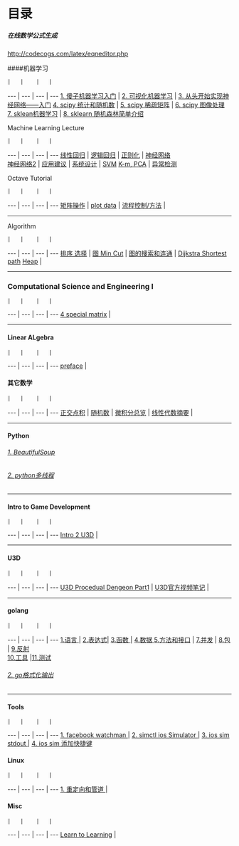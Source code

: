 # 目录

##### 在线数学公式生成

http://codecogs.com/latex/eqneditor.php


####机器学习

    |   |    |   | 
--- | --- | --- | ---
[1. 傻子机器学习入门](https://github.com/mebusy/notes/blob/master/dev_notes/ML-%E5%82%BB%E5%AD%90%E6%9C%BA%E5%99%A8%E5%AD%A6%E4%B9%A0%E5%85%A5%E9%97%A8.md)    |     [2. 可视化机器学习](https://github.com/mebusy/notes/blob/master/dev_notes/ML-%E5%8F%AF%E8%A7%86%E5%8C%96%E6%9C%BA%E5%99%A8%E5%AD%A6%E4%B9%A0.md)    |     [3. 从头开始实现神经网络——入门](https://github.com/mebusy/notes/blob/master/dev_notes/ML-%E4%BB%8E%E5%A4%B4%E5%BC%80%E5%A7%8B%E5%AE%9E%E7%8E%B0%E7%A5%9E%E7%BB%8F%E7%BD%91%E7%BB%9C%E2%80%94%E2%80%94%E5%85%A5%E9%97%A8.md) 
[4. scipy 统计和随机数](https://github.com/mebusy/notes/blob/master/dev_notes/ML-1.5.6%20scipy%20%E7%BB%9F%E8%AE%A1%E5%92%8C%E9%9A%8F%E6%9C%BA%E6%95%B0.md)   |   [5. scipy 稀疏矩阵](https://github.com/mebusy/notes/blob/master/dev_notes/ML-2.5%20Sparse%20Matrices%20in%20SciPy.md)     |   [6. scipy 图像处理](https://github.com/mebusy/notes/blob/master/dev_notes/ML-2.6%20Scipy%20%E5%A4%84%E7%90%86%E5%9B%BE%E5%83%8F%E6%95%B0%E6%8D%AE.md)  
[7. sklean机器学习](https://github.com/mebusy/notes/blob/master/dev_notes/ML-3.5%20sklean%E6%9C%BA%E5%99%A8%E5%AD%A6%E4%B9%A0.md)    |    [8. sklearn 随机森林简单介绍](https://github.com/mebusy/notes/blob/master/dev_notes/ML_sklearn%20%E9%9A%8F%E6%9C%BA%E6%A3%AE%E6%9E%97%E7%AE%80%E5%8D%95%E4%BB%8B%E7%BB%8D.md)

Machine Learning Lecture

    |   |    |   | 
--- | --- | --- | ---
[线性回归](https://github.com/mebusy/notes/blob/master/dev_notes/ML_%E6%9C%BA%E5%99%A8%E5%AD%A6%E4%B9%A0_%E5%9B%9E%E5%BD%92.md) | [逻辑回归](https://github.com/mebusy/notes/blob/master/dev_notes/ML_%E6%9C%BA%E5%99%A8%E5%AD%A6%E4%B9%A0_%E9%80%BB%E8%BE%91%E5%9B%9E%E5%BD%92.md) | [正则化](https://github.com/mebusy/notes/blob/master/dev_notes/ML_%E6%9C%BA%E5%99%A8%E5%AD%A6%E4%B9%A0_%E6%AD%A3%E5%88%99%E5%8C%96.md)    | [神经网络](https://github.com/mebusy/notes/blob/master/dev_notes/ML_机器学习_神经网络.md)  
[神经网络2](https://github.com/mebusy/notes/blob/master/dev_notes/ML_机器学习_神经网络2.md) | [应用建议](https://github.com/mebusy/notes/blob/master/dev_notes/ML_%E6%9C%BA%E5%99%A8%E5%AD%A6%E4%B9%A0_Advice.md) | [系统设计](https://github.com/mebusy/notes/blob/master/dev_notes/ML_%E6%9C%BA%E5%99%A8%E5%AD%A6%E4%B9%A0_SystemDesign.md) | [SVM](https://github.com/mebusy/notes/blob/master/dev_notes/ML_%E6%9C%BA%E5%99%A8%E5%AD%A6%E4%B9%A0_SVM.md)
[K-m, PCA](https://github.com/mebusy/notes/blob/master/dev_notes/ML_%E6%9C%BA%E5%99%A8%E5%AD%A6%E4%B9%A0_%E9%9D%9E%E7%9B%91%E7%9D%A3%E5%AD%A6%E4%B9%A0.md) | [异常检测](https://github.com/mebusy/notes/blob/master/dev_notes/ML_%E6%9C%BA%E5%99%A8%E5%AD%A6%E4%B9%A0_%E5%BC%82%E5%B8%B8%E6%A3%80%E6%B5%8B.md)



Octave Tutorial

    |   |    |   | 
--- | --- | --- | ---
[矩阵操作](https://github.com/mebusy/notes/blob/master/dev_notes/ML_%E6%9C%BA%E5%99%A8%E5%AD%A6%E4%B9%A0_Octave_%E5%B8%B8%E7%94%A8%E5%91%BD%E4%BB%A4_%E7%9F%A9%E9%98%B5%E6%93%8D%E4%BD%9C.md) | [plot data](https://github.com/mebusy/notes/blob/master/dev_notes/ML_%E6%9C%BA%E5%99%A8%E5%AD%A6%E4%B9%A0_Octave_plotting_data.md)   |  [流程控制/方法](https://github.com/mebusy/notes/blob/master/dev_notes/ML_%E6%9C%BA%E5%99%A8%E5%AD%A6%E4%B9%A0_Octave_%E6%B5%81%E7%A8%8B%E6%8E%A7%E5%88%B6_%E6%96%B9%E6%B3%95.md)   |     


---

Algorithm

    |   |    |   | 
--- | --- | --- | ---
[排序 选择](https://github.com/mebusy/notes/blob/master/dev_notes/Algorithm_12.md) | [图 Min Cut](https://github.com/mebusy/notes/blob/master/dev_notes/Algorithm_GraphMinCut.md) | [图的搜索和连通](https://github.com/mebusy/notes/blob/master/dev_notes/Algorithm_GraphSearchConnectivity.md) | [Dijkstra Shortest path](https://github.com/mebusy/notes/blob/master/dev_notes/Algorithm_Dijkstra'sShortest-Path.md)
[Heap](https://github.com/mebusy/notes/blob/master/dev_notes/Algorithm_Heap.md) | 

---
### Computational Science and Engineering I

    |   |    |   | 
--- | --- | --- | ---
[4 special matrix](https://github.com/mebusy/notes/blob/master/dev_notes/CSE_I_FourSpecialMatrices.md) |


---

#### Linear ALgebra

    |   |    |   | 
--- | --- | --- | ---
[preface](https://github.com/mebusy/notes/blob/master/dev_notes/LinearAlgebra_preface.md) | 


#### 其它数学

    |   |    |   | 
--- | --- | --- | ---
[正交点积](http://htmlpreview.github.io/?https://github.com/mebusy/notes/blob/master/md/MIG_%E6%AD%A3%E4%BA%A4%E8%BF%90%E7%AE%97%E7%AC%A6%E5%92%8C%E6%AD%A3%E4%BA%A4%E7%82%B9%E7%A7%AF.html) | [随机数](https://github.com/mebusy/notes/blob/master/dev_notes/Dev_Random.md) | [微积分总览](https://github.com/mebusy/notes/blob/master/dev_notes/微积分总览.md) | [线性代数摘要](https://github.com/mebusy/notes/blob/master/dev_notes/LinearAlgebra.md) | 



---
#### Python

###### [1. BeautifulSoup](https://github.com/mebusy/notes/blob/master/dev_notes/PY_BeautifulSoup.md)

###### [2. python多线程](https://github.com/mebusy/notes/blob/master/dev_notes/PY_multiprocessing.md)


---
#### Intro to Game Development

    |   |    |   | 
--- | --- | --- | ---
[Intro 2 U3D](https://github.com/mebusy/notes/blob/master/dev_notes/Intro2GameDevelopment_Intro.md) |



---
#### U3D

    |   |    |   | 
--- | --- | --- | ---
[U3D Procedual Dengeon Part1](https://github.com/mebusy/notes/blob/master/dev_notes/U3D_ProcedualDengeon%201.md) | [U3D官方视频笔记](https://github.com/mebusy/notes/blob/master/dev_notes/U3D%E5%AE%98%E6%96%B9%E8%A7%86%E9%A2%91%E7%AC%94%E8%AE%B0.md) | 




---
#### golang


    |   |    |   | 
--- | --- | --- | ---
[1.语言 ](https://github.com/mebusy/notes/blob/master/dev_notes/GOLANG%20%E5%A4%87%E5%BF%981-%E8%AF%AD%E8%A8%80.md)   |   [2.表达式](https://github.com/mebusy/notes/blob/master/dev_notes/GOLANG%20%E5%A4%87%E5%BF%982-%E8%A1%A8%E8%BE%BE%E5%BC%8F.md)| [3.函数 ](https://github.com/mebusy/notes/blob/master/dev_notes/GOLANG%20%E5%A4%87%E5%BF%983-%E5%87%BD%E6%95%B0.md) | [4.数据 ](https://github.com/mebusy/notes/blob/master/dev_notes/GOLANG%20%E5%A4%87%E5%BF%984-%E6%95%B0%E6%8D%AE.md)
[5.方法和接口](https://github.com/mebusy/notes/blob/master/dev_notes/GOLANG%20%E5%A4%87%E5%BF%985-%E6%96%B9%E6%B3%95%E5%92%8C%E6%8E%A5%E5%8F%A3.md)  | [7.并发](https://github.com/mebusy/notes/blob/master/dev_notes/GOLANG%20%E5%A4%87%E5%BF%987-%E5%B9%B6%E5%8F%91.md)  |  [8.包](https://github.com/mebusy/notes/blob/master/dev_notes/GOLANG%20%E5%A4%87%E5%BF%988-%E5%8C%85.md)    | [9.反射](https://github.com/mebusy/notes/blob/master/dev_notes/GOLANG%E5%A4%87%E5%BF%989-%E5%8F%8D%E5%B0%84.md)   
[10.工具](https://github.com/mebusy/notes/blob/master/dev_notes/GOLANG%E5%A4%87%E5%BF%98A-%E5%B7%A5%E5%85%B7.md) |[11.测试](https://github.com/mebusy/notes/blob/master/dev_notes/GOLANG%E5%A4%87%E5%BF%98B-%E6%B5%8B%E8%AF%95.md)


###### [2. go格式化输出 ](https://github.com/mebusy/notes/blob/master/dev_notes/GOLANG-fmt%E6%A0%BC%E5%BC%8F%E5%8C%96%E8%BE%93%E5%87%BA.md)

---
#### Tools

    |   |    |   | 
--- | --- | --- | ---
[1. facebook watchman ](https://github.com/mebusy/notes/blob/master/dev_notes/TOOL_watchman.md)   |    [2. simctl ios Simulator ](https://github.com/mebusy/notes/blob/master/dev_notes/TOOL_simctl_iOS_simulator.md)   | [3. ios sim stdout ](https://github.com/mebusy/notes/blob/master/dev_notes/TOOL_ios_sim_stdout_redirect.md)   | [4. ios sim 添加快捷键](https://github.com/mebusy/notes/blob/master/dev_notes/TOOL_ios_sim_shortcut_key.md)



#### Linux

    |   |    |   | 
--- | --- | --- | ---
[1. 重定向和管道 ](https://github.com/mebusy/notes/blob/master/dev_notes/LINUX_%E9%87%8D%E5%AE%9A%E5%90%91%E5%92%8C%E7%AE%A1%E9%81%93.md)  | 


#### Misc 

    |   |    |   | 
--- | --- | --- | ---
[Learn to Learning](https://github.com/mebusy/notes/blob/master/dev_notes/Learn2Learning.md) |



